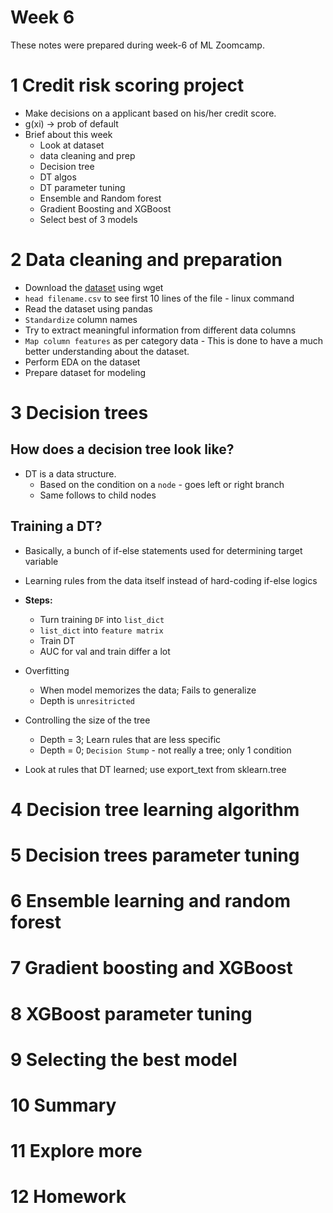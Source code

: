 # Week 6 
These notes were prepared during week-6 of ML Zoomcamp. 

# 1 Credit risk scoring project
- Make decisions on a applicant based on his/her credit score. 
- g(xi) -> prob of default
- Brief about this week
    - Look at dataset
    - data cleaning and prep
    - Decision tree
    - DT algos
    - DT parameter tuning
    - Ensemble and Random forest
    - Gradient Boosting and XGBoost
    - Select best of 3 models 

# 2 Data cleaning and preparation
- Download the [dataset](https://github.com/gastonstat/CreditScoring/raw/master/CreditScoring.csv) using wget
- `head filename.csv` to see first 10 lines of the file - linux command 
- Read the dataset using pandas 
- `Standardize` column names 
- Try to extract meaningful information from different data columns
- `Map column features` as per category data - This is done to have a much better understanding about the dataset.
- Perform EDA on the dataset
- Prepare dataset for modeling

# 3 Decision trees
## How does a decision tree look like? 
- DT is a data structure. 
    - Based on the condition on a `node` - goes left or right branch 
    - Same follows to child nodes
## Training a DT?
- Basically, a bunch of if-else statements used for determining target variable
- Learning rules from the data itself instead of hard-coding if-else logics 

- **Steps:**
    - Turn training `DF` into `list_dict`
    - `list_dict` into `feature matrix`
    - Train DT 
    - AUC for val and train differ a lot

- Overfitting
    - When model memorizes the data; Fails to generalize
    - Depth is `unresitricted`

- Controlling the size of the tree
    - Depth = 3; Learn rules that are less specific
    - Depth = 0; `Decision Stump` - not really a tree; only 1 condition

- Look at rules that DT learned; use export_text from sklearn.tree

# 4 Decision tree learning algorithm


# 5 Decision trees parameter tuning


# 6 Ensemble learning and random forest


# 7 Gradient boosting and XGBoost


# 8 XGBoost parameter tuning


# 9 Selecting the best model


# 10 Summary


# 11 Explore more


# 12 Homework